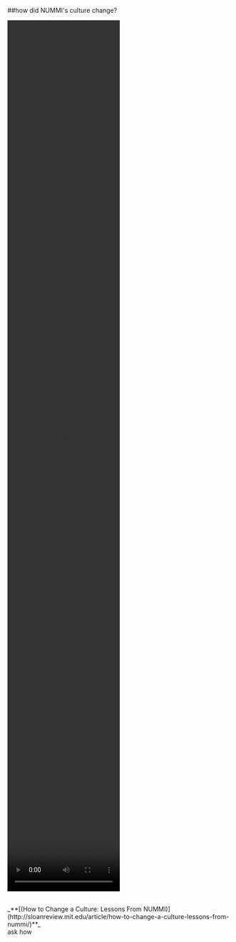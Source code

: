 <!-- .slide: data-background="resources/footer.svg" data-background-size="contain" data-background-position="bottom"  -->

##how did NUMMI's culture change?

<video data-autoplay controls height="50%" width="50%" src="resources/This-American-Life-561-NUMMI.mp4"></video>

<br>
_**[(How to Change a Culture: Lessons From NUMMI)](http://sloanreview.mit.edu/article/how-to-change-a-culture-lessons-from-nummi/)**_

<aside class="notes">
  ask how
</aside>

<br/>
<br/>
<br/>
<br/>
<br/>
<br/>
<br/>
<br/>
<br/>
<br/>
<br/>
<br/>
<br/>
<br/>
<br/>
<br/>
<br/>
